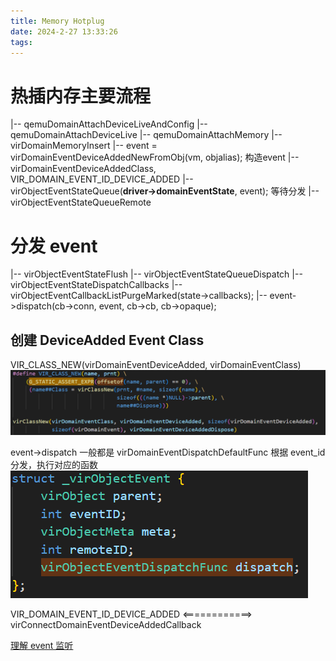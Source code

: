 ```yaml
---
title: Memory Hotplug
date: 2024-2-27 13:33:26
tags:
---
```


# 热插内存主要流程
|-- qemuDomainAttachDeviceLiveAndConfig
|-- qemuDomainAttachDeviceLive
|-- qemuDomainAttachMemory
    |-- virDomainMemoryInsert
    |-- event = virDomainEventDeviceAddedNewFromObj(vm, objalias);      构造event
        |-- virDomainEventDeviceAddedClass, VIR_DOMAIN_EVENT_ID_DEVICE_ADDED
    |-- virObjectEventStateQueue(**driver->domainEventState**, event);      等待分发
        |-- virObjectEventStateQueueRemote

# 分发 event
|-- virObjectEventStateFlush
    |-- virObjectEventStateQueueDispatch
        |-- virObjectEventStateDispatchCallbacks
    |-- virObjectEventCallbackListPurgeMarked(state->callbacks);
        |-- event->dispatch(cb->conn, event, cb->cb, cb->opaque);


## 创建 DeviceAdded Event Class
VIR_CLASS_NEW(virDomainEventDeviceAdded, virDomainEventClass)
![virDomainEventDeviceAddedClass](https://raw.githubusercontent.com/Gjorn4389/Gjorn4389.github.io/source/images/virDomainEventDeviceAddedClass.png)

event->dispatch 一般都是 virDomainEventDispatchDefaultFunc 根据 event_id 分发，执行对应的函数
![event->dispatch](https://raw.githubusercontent.com/Gjorn4389/Gjorn4389.github.io/source/images/virObjectEvent_dispatch.png)

VIR_DOMAIN_EVENT_ID_DEVICE_ADDED  <============>  virConnectDomainEventDeviceAddedCallback

[理解 event 监听](https://blog.csdn.net/Jacobsea/article/details/125616913)
